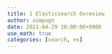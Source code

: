 ```yaml
---
title: 1 Elasticsearch Ovreview
author: aimpugn
date: 2021-04-29 20:00:00+0900
use_math: true
categories: [search, es]
---
```


